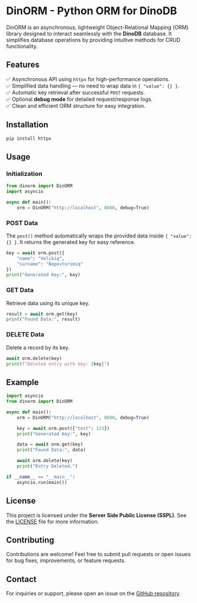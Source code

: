 # DinORM - Python ORM for DinoDB

DinORM is an asynchronous, lightweight Object-Relational Mapping (ORM) library designed to interact seamlessly with the **DinoDB** database. It simplifies database operations by providing intuitive methods for CRUD functionality.

## Features
✅ Asynchronous API using `httpx` for high-performance operations.  
✅ Simplified data handling — no need to wrap data in `{ "value": {} }`.  
✅ Automatic key retrieval after successful `POST` requests.  
✅ Optional **debug mode** for detailed request/response logs.  
✅ Clean and efficient ORM structure for easy integration.  

## Installation

```bash
pip install httpx
```

## Usage

### Initialization
```python
from dinorm import DinORM
import asyncio

async def main():
    orm = DinORM("http://localhost", 8000, debug=True)
```

### POST Data
The `post()` method automatically wraps the provided data inside `{ "value": {} }`. It returns the generated key for easy reference.

```python
key = await orm.post({
    "name": "Velikiq",
    "surname": "Nepovtorimiq"
})
print("Generated Key:", key)
```

### GET Data
Retrieve data using its unique key.
```python
result = await orm.get(key)
print("Found Data:", result)
```

### DELETE Data
Delete a record by its key.
```python
await orm.delete(key)
print(f"Deleted entry with key: {key}")
```

## Example
```python
import asyncio
from dinorm import DinORM

async def main():
    orm = DinORM("http://localhost", 8000, debug=True)

    key = await orm.post({"test": 123})
    print("Generated Key:", key)

    data = await orm.get(key)
    print("Found Data:", data)

    await orm.delete(key)
    print("Entry Deleted.")

if __name__ == "__main__":
    asyncio.run(main())
```

## License
This project is licensed under the **Server Side Public License (SSPL)**. See the [LICENSE](LICENSE) file for more information.

## Contributing
Contributions are welcome! Feel free to submit pull requests or open issues for bug fixes, improvements, or feature requests.

## Contact
For inquiries or support, please open an issue on the [GitHub repository](https://github.com/yourusername/dinorm).

